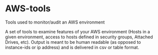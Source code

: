 # AWS-tools
Tools used to monitor/audit an AWS environment

A set of tools to examine features of your AWS environment (Hosts in a given environment, access to hosts defined in security groups, Attached Drives, etc).
Output is meant to be human readable (as opposed to instance-ids or ip address) and is delivered in csv or table format.
